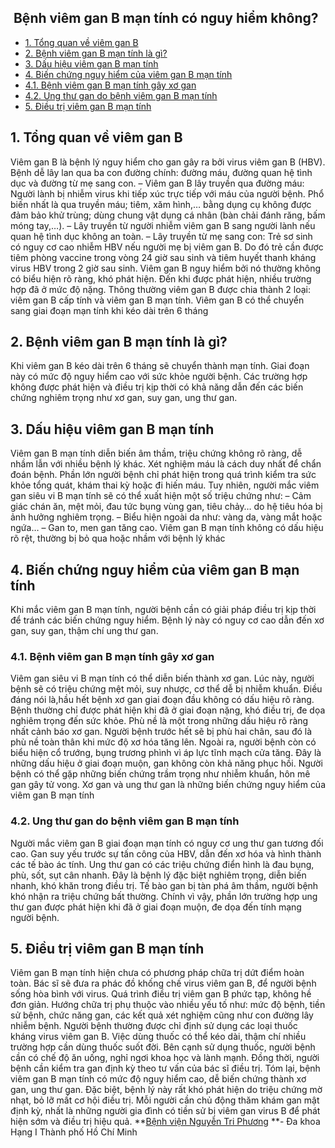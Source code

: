 ## ️ Bệnh viêm gan B mạn tính có nguy hiểm không?

  * [1. Tổng quan về viêm gan B](https://bvnguyentriphuong.com.vn/benh-truyen-nhiem/benh-viem-gan-b-man-tinh-co-nguy-hiem-khong#1-tng-quan-v-vim-gan-b)
  * [2. Bệnh viêm gan B mạn tính là gì?](https://bvnguyentriphuong.com.vn/benh-truyen-nhiem/benh-viem-gan-b-man-tinh-co-nguy-hiem-khong#2-bnh-vim-gan-b-mn-tnh-l-g)
  * [3. Dấu hiệu viêm gan B mạn tính](https://bvnguyentriphuong.com.vn/benh-truyen-nhiem/benh-viem-gan-b-man-tinh-co-nguy-hiem-khong#3-du-hiu-vim-gan-b-mn-tnh)
  * [4. Biến chứng nguy hiểm của viêm gan B mạn tính](https://bvnguyentriphuong.com.vn/benh-truyen-nhiem/benh-viem-gan-b-man-tinh-co-nguy-hiem-khong#4-bin-chng-nguy-him-ca-vim-gan-b-mn-tnh)
  * [4.1. Bệnh viêm gan B mạn tính gây xơ gan](https://bvnguyentriphuong.com.vn/benh-truyen-nhiem/benh-viem-gan-b-man-tinh-co-nguy-hiem-khong#41-bnh-vim-gan-b-mn-tnh-gy-x-gan)
  * [4.2. Ung thư gan do bệnh viêm gan B mạn tính](https://bvnguyentriphuong.com.vn/benh-truyen-nhiem/benh-viem-gan-b-man-tinh-co-nguy-hiem-khong#42-ung-th-gan-do-bnh-vim-gan-b-mn-tnh)
  * [5. Điều trị viêm gan B mạn tính](https://bvnguyentriphuong.com.vn/benh-truyen-nhiem/benh-viem-gan-b-man-tinh-co-nguy-hiem-khong#5-iu-tr-vim-gan-b-mn-tnh)


## **1. Tổng quan về viêm gan B**
Viêm gan B là bệnh lý nguy hiểm cho gan gây ra bởi virus viêm gan B (HBV). Bệnh dễ lây lan qua ba con đường chính: đường máu, đường quan hệ tình dục và đường từ mẹ sang con.
– Viêm gan B lây truyền qua đường máu: Người lành bị nhiễm virus khi tiếp xúc trực tiếp với máu của người bệnh. Phổ biến nhất là qua truyền máu; tiêm, xăm hình,… bằng dụng cụ không được đảm bảo khử trùng; dùng chung vật dụng cá nhân (bàn chải đánh răng, bấm móng tay,…).
– Lây truyền từ người nhiễm viêm gan B sang người lành nếu quan hệ tình dục không an toàn.
– Lây truyền từ mẹ sang con: Trẻ sơ sinh có nguy cơ cao nhiễm HBV nếu người mẹ bị viêm gan B. Do đó trẻ cần được tiêm phòng vaccine trong vòng 24 giờ sau sinh và tiêm huyết thanh kháng virus HBV trong 2 giờ sau sinh.
Viêm gan B nguy hiểm bởi nó thường không có biểu hiện rõ ràng, khó phát hiện. Đến khi được phát hiện, nhiều trường hợp đã ở mức độ nặng. Thông thường viêm gan B được chia thành 2 loại: viêm gan B cấp tính và viêm gan B mạn tính.
Viêm gan B có thể chuyển sang giai đoạn mạn tính khi kéo dài trên 6 tháng
## **2. Bệnh viêm gan B mạn tính là gì?**
Khi viêm gan B kéo dài trên 6 tháng sẽ chuyển thành mạn tính. Giai đoạn này có mức độ nguy hiểm cao với sức khỏe người bệnh. Các trường hợp không được phát hiện và điều trị kịp thời có khả năng dẫn đến các biến chứng nghiêm trọng như xơ gan, suy gan, ung thư gan.
## **3. Dấu hiệu viêm gan B mạn tính**
Viêm gan B mạn tính diễn biến âm thầm, triệu chứng không rõ ràng, dễ nhầm lẫn với nhiều bệnh lý khác. Xét nghiệm máu là cách duy nhất để chẩn đoán bệnh. Phần lớn người bệnh chỉ phát hiện trong quá trình kiểm tra sức khỏe tổng quát, khám thai kỳ hoặc đi hiến máu.
Tuy nhiên, người mắc viêm gan siêu vi B mạn tính sẽ có thể xuất hiện một số triệu chứng như:
– Cảm giác chán ăn, mệt mỏi, đau tức bụng vùng gan, tiêu chảy… do hệ tiêu hóa bị ảnh hưởng nghiêm trọng.
– Biểu hiện ngoài da như: vàng da, vàng mắt hoặc ngứa…
– Gan to, men gan tăng cao.
Viêm gan B mạn tính không có dấu hiệu rõ rệt, thường bị bỏ qua hoặc nhầm với bệnh lý khác
## **4. Biến chứng nguy hiểm của viêm gan B mạn tính**
Khi mắc viêm gan B mạn tính, người bệnh cần có giải pháp điều trị kịp thời để tránh các biến chứng nguy hiểm. Bệnh lý này có nguy cơ cao dẫn đến xơ gan, suy gan, thậm chí ung thư gan.
### **4.1. Bệnh viêm gan B mạn tính gây xơ gan**
Viêm gan siêu vi B mạn tính có thể diễn biến thành xơ gan. Lúc này, người bệnh sẽ có triệu chứng mệt mỏi, suy nhược, cơ thể dễ bị nhiễm khuẩn. Điều đáng nói là,hầu hết bệnh xơ gan giai đoạn đầu không có dấu hiệu rõ ràng. Bệnh thường chỉ được phát hiện khi đã ở giai đoạn nặng, khó điều trị, đe dọa nghiêm trọng đến sức khỏe.
Phù nề là một trong những dấu hiệu rõ ràng nhất cảnh báo xơ gan. Người bệnh trước hết sẽ bị phù hai chân, sau đó là phù nề toàn thân khi mức độ xơ hóa tăng lên.
Ngoài ra, người bệnh còn có biểu hiện cổ trướng, bụng trương phình vì áp lực tĩnh mạch cửa tăng. Đây là những dấu hiệu ở giai đoạn muộn, gan không còn khả năng phục hồi. Người bệnh có thể gặp những biến chứng trầm trọng như nhiễm khuẩn, hôn mê gan gây tử vong.
Xơ gan và ung thư gan là những biến chứng nguy hiểm của viêm gan B mạn tính
### **4.2. Ung thư gan do bệnh viêm gan B mạn tính**
Người mắc viêm gan B giai đoạn mạn tính có nguy cơ ung thư gan tương đối cao. Gan suy yếu trước sự tấn công của HBV, dẫn đến xơ hóa và hình thành các tế bào ác tính.
Ung thư gan có các triệu chứng điển hình là đau bụng, phù, sốt, sụt cân nhanh. Đây là bệnh lý đặc biệt nghiêm trọng, diễn biến nhanh, khó khăn trong điều trị. Tế bào gan bị tàn phá âm thầm, người bệnh khó nhận ra triệu chứng bất thường. Chính vì vậy, phần lớn trường hợp ung thư gan được phát hiện khi đã ở giai đoạn muộn, đe dọa đến tính mạng người bệnh.
## **5. Điều trị viêm gan B mạn tính**
Viêm gan B mạn tính hiện chưa có phương pháp chữa trị dứt điểm hoàn toàn. Bác sĩ sẽ đưa ra phác đồ khống chế virus viêm gan B, để người bệnh sống hòa bình với virus. Quá trình điều trị viêm gan B phức tạp, không hề đơn giản. Hướng chữa trị phụ thuộc vào nhiều yếu tố như: mức độ bệnh, tiền sử bệnh, chức năng gan, các kết quả xét nghiệm cũng như con đường lây nhiễm bệnh.
Người bệnh thường được chỉ định sử dụng các loại thuốc kháng virus viêm gan B. Việc dùng thuốc có thể kéo dài, thậm chí nhiều trường hợp cần dùng thuốc suốt đời. Bên cạnh sử dụng thuốc, người bệnh cần có chế độ ăn uống, nghỉ ngơi khoa học và lành mạnh. Đồng thời, người bệnh cần kiểm tra gan định kỳ theo tư vấn của bác sĩ điều trị.
Tóm lại, bệnh viêm gan B mạn tính có mức độ nguy hiểm cao, dễ biến chứng thành xơ gan, ung thư gan. Đặc biệt, bệnh lý này rất khó phát hiện do triệu chứng mờ nhạt, bỏ lỡ mất cơ hội điều trị. Mỗi người cần chủ động thăm khám gan mật định kỳ, nhất là những người gia đình có tiền sử bị viêm gan virus B để phát hiện sớm và điều trị hiệu quả.
**[Bệnh viện Nguyễn Tri Phương](https://bvnguyentriphuong.com.vn/) **- Đa khoa Hạng I Thành phố Hồ Chí Minh
